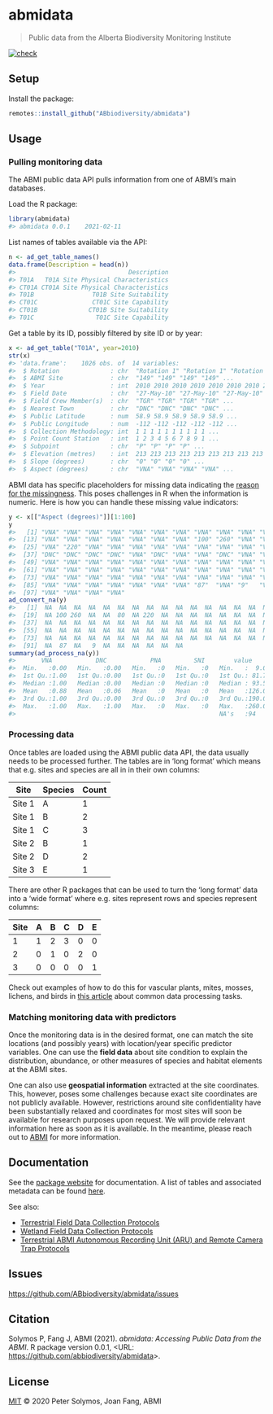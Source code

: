# abmidata

> Public data from the Alberta Biodiversity Monitoring Institute

[![check](https://github.com/ABbiodiversity/abmidata/workflows/check/badge.svg)](https://github.com/ABbiodiversity/abmidata/actions)

## Setup

Install the package:

``` r
remotes::install_github("ABbiodiversity/abmidata")
```

## Usage

### Pulling monitoring data

The ABMI public data API pulls information from one of ABMI’s main
databases.

Load the R package:

``` r
library(abmidata)
#> abmidata 0.0.1    2021-02-11
```

List names of tables available via the API:

``` r
n <- ad_get_table_names()
data.frame(Description = head(n))
#>                               Description
#> T01A   T01A Site Physical Characteristics
#> CT01A CT01A Site Physical Characteristics
#> T01B                T01B Site Suitability
#> CT01C               CT01C Site Capability
#> CT01B              CT01B Site Suitability
#> T01C                 T01C Site Capability
```

Get a table by its ID, possibly filtered by site ID or by year:

``` r
x <- ad_get_table("T01A", year=2010)
str(x)
#> 'data.frame':    1026 obs. of  14 variables:
#>  $ Rotation              : chr  "Rotation 1" "Rotation 1" "Rotation 1" "Rotation 1" ...
#>  $ ABMI Site             : chr  "149" "149" "149" "149" ...
#>  $ Year                  : int  2010 2010 2010 2010 2010 2010 2010 2010 2010 2010 ...
#>  $ Field Date            : chr  "27-May-10" "27-May-10" "27-May-10" "27-May-10" ...
#>  $ Field Crew Member(s)  : chr  "TGR" "TGR" "TGR" "TGR" ...
#>  $ Nearest Town          : chr  "DNC" "DNC" "DNC" "DNC" ...
#>  $ Public Latitude       : num  58.9 58.9 58.9 58.9 58.9 ...
#>  $ Public Longitude      : num  -112 -112 -112 -112 -112 ...
#>  $ Collection Methodology: int  1 1 1 1 1 1 1 1 1 1 ...
#>  $ Point Count Station   : int  1 2 3 4 5 6 7 8 9 1 ...
#>  $ Subpoint              : chr  "P" "P" "P" "P" ...
#>  $ Elevation (metres)    : int  213 213 213 213 213 213 213 213 213 212 ...
#>  $ Slope (degrees)       : chr  "0" "0" "0" "0" ...
#>  $ Aspect (degrees)      : chr  "VNA" "VNA" "VNA" "VNA" ...
```

ABMI data has specific placeholders for missing data indicating the
[reason for the
missingness](https://abbiodiversity.github.io/abmidata/reference/helpers.html).
This poses challenges in R when the information is numeric. Here is how
you can handle these missing value indicators:

``` r
y <- x[["Aspect (degrees)"]][1:100]
y
#>   [1] "VNA" "VNA" "VNA" "VNA" "VNA" "VNA" "VNA" "VNA" "VNA" "VNA" "VNA" "VNA"
#>  [13] "VNA" "VNA" "VNA" "VNA" "VNA" "VNA" "VNA" "100" "260" "VNA" "VNA" "80" 
#>  [25] "VNA" "220" "VNA" "VNA" "VNA" "VNA" "VNA" "VNA" "VNA" "VNA" "VNA" "VNA"
#>  [37] "DNC" "DNC" "DNC" "DNC" "VNA" "DNC" "VNA" "VNA" "DNC" "VNA" "VNA" "VNA"
#>  [49] "VNA" "VNA" "VNA" "VNA" "VNA" "VNA" "VNA" "VNA" "VNA" "VNA" "VNA" "VNA"
#>  [61] "VNA" "VNA" "VNA" "VNA" "VNA" "VNA" "VNA" "VNA" "VNA" "VNA" "VNA" "VNA"
#>  [73] "VNA" "VNA" "VNA" "VNA" "VNA" "VNA" "VNA" "VNA" "VNA" "VNA" "VNA" "VNA"
#>  [85] "VNA" "VNA" "VNA" "VNA" "VNA" "VNA" "VNA" "87"  "VNA" "9"   "VNA" "VNA"
#>  [97] "VNA" "VNA" "VNA" "VNA"
ad_convert_na(y)
#>   [1]  NA  NA  NA  NA  NA  NA  NA  NA  NA  NA  NA  NA  NA  NA  NA  NA  NA  NA
#>  [19]  NA 100 260  NA  NA  80  NA 220  NA  NA  NA  NA  NA  NA  NA  NA  NA  NA
#>  [37]  NA  NA  NA  NA  NA  NA  NA  NA  NA  NA  NA  NA  NA  NA  NA  NA  NA  NA
#>  [55]  NA  NA  NA  NA  NA  NA  NA  NA  NA  NA  NA  NA  NA  NA  NA  NA  NA  NA
#>  [73]  NA  NA  NA  NA  NA  NA  NA  NA  NA  NA  NA  NA  NA  NA  NA  NA  NA  NA
#>  [91]  NA  87  NA   9  NA  NA  NA  NA  NA  NA
summary(ad_process_na(y))
#>       VNA            DNC            PNA         SNI        value       
#>  Min.   :0.00   Min.   :0.00   Min.   :0   Min.   :0   Min.   :  9.00  
#>  1st Qu.:1.00   1st Qu.:0.00   1st Qu.:0   1st Qu.:0   1st Qu.: 81.75  
#>  Median :1.00   Median :0.00   Median :0   Median :0   Median : 93.50  
#>  Mean   :0.88   Mean   :0.06   Mean   :0   Mean   :0   Mean   :126.00  
#>  3rd Qu.:1.00   3rd Qu.:0.00   3rd Qu.:0   3rd Qu.:0   3rd Qu.:190.00  
#>  Max.   :1.00   Max.   :1.00   Max.   :0   Max.   :0   Max.   :260.00  
#>                                                        NA's   :94
```

### Processing data

Once tables are loaded using the ABMI public data API, the data usually
needs to be processed further. The tables are in ‘long format’ which
means that e.g. sites and species are all in in their own columns:

| Site   | Species | Count |
| ------ | ------- | ----- |
| Site 1 | A       | 1     |
| Site 1 | B       | 2     |
| Site 1 | C       | 3     |
| Site 2 | B       | 1     |
| Site 2 | D       | 2     |
| Site 3 | E       | 1     |

There are other R packages that can be used to turn the ‘long format’
data into a ‘wide format’ where e.g. sites represent rows and species
represent columns:

| Site | A | B | C | D | E |
| ---- | - | - | - | - | - |
| 1    | 1 | 2 | 3 | 0 | 0 |
| 2    | 0 | 1 | 0 | 2 | 0 |
| 3    | 0 | 0 | 0 | 0 | 1 |

Check out examples of how to do this for vascular plants, mites, mosses,
lichens, and birds in [this
article](https://abbiodiversity.github.io/abmidata/articles/abmidata03-commontasks.html)
about common data processing tasks.

### Matching monitoring data with predictors

Once the monitoring data is in the desired format, one can match the
site locations (and possibly years) with location/year specific
predictor variables. One can use the **field data** about site condition
to explain the distribution, abundance, or other measures of species and
habitat elements at the ABMI sites.

One can also use **geospatial information** extracted at the site
coordinates. This, however, poses some challenges because exact site
coordinates are not publicly available. However, restrictions around
site confidentiality have been substantially relaxed and coordinates for
most sites will soon be available for research purposes upon request. We
will provide relevant information here as soon as it is available. In
the meantime, please reach out to
[ABMI](https://www.abmi.ca/home/contact-us.html) for more information.

## Documentation

See the [package website](https://abbiodiversity.github.io/abmidata) for
documentation. A list of tables and associated metadata can be found
[here](https://abbiodiversity.github.io/abmidata/articles/abmidata02-metadata.html).

See also:

  - [Terrestrial Field Data Collection
    Protocols](https://abmi.ca/home/publications/501-550/549)
  - [Wetland Field Data Collection
    Protocols](https://abmi.ca/home/publications/501-550/548)
  - [Terrestrial ABMI Autonomous Recording Unit (ARU) and Remote Camera
    Trap Protocols](https://abmi.ca/home/publications/551-600/565)

## Issues

<https://github.com/ABbiodiversity/abmidata/issues>

## Citation

Solymos P, Fang J, ABMI (2021). *abmidata: Accessing Public Data from
the ABMI*. R package version 0.0.1, \<URL:
<https://github.com/abbiodiversity/abmidata>\>.

## License

[MIT](LICENSE) © 2020 Peter Solymos, Joan Fang, ABMI
